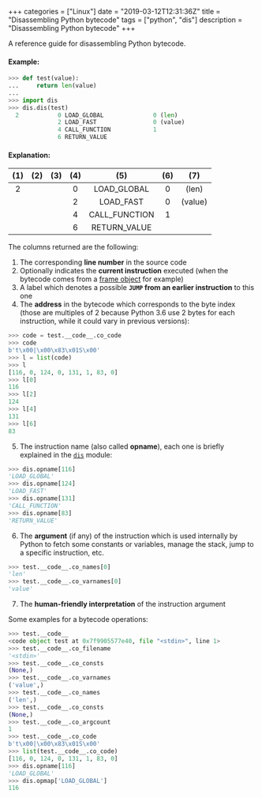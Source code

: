+++
categories = ["Linux"]
date = "2019-03-12T12:31:36Z"
title = "Disassembling Python bytecode"
tags = ["python", "dis"]
description = "Disassembling Python bytecode"
+++

A reference guide for disassembling Python bytecode.

#### Example:

```python
>>> def test(value):
...     return len(value)
... 
>>> import dis
>>> dis.dis(test)
  2           0 LOAD_GLOBAL              0 (len)
              2 LOAD_FAST                0 (value)
              4 CALL_FUNCTION            1
              6 RETURN_VALUE
```

#### Explanation:

(1)|(2)|(3)|(4)|(5)           |(6)|(7)
:-:|:-:|:-:|:-:|:------------:|:-:|:-:
2  |   |   |0  |LOAD_GLOBAL   |0  |(len)
|  |   |   |2  |LOAD_FAST     |0  |(value)
|  |   |   |4  |CALL_FUNCTION |1  |
|  |   |   |6  |RETURN_VALUE  |   |

The columns returned are the following:

1. The corresponding **line number** in the source code
2. Optionally indicates the **current instruction** executed (when the bytecode comes from a [frame object](https://docs.python.org/3/library/inspect.html#the-interpreter-stack  "frame object") for example)
3. A label which denotes a possible **`JUMP` from an earlier instruction** to this one
4. The **address** in the bytecode which corresponds to the byte index (those are multiples of 2 because Python 3.6 use 2 bytes for each instruction, while it could vary in previous versions):

```python
>>> code = test.__code__.co_code
>>> code
b't\x00|\x00\x83\x01S\x00'
>>> l = list(code)
>>> l
[116, 0, 124, 0, 131, 1, 83, 0]
>>> l[0]
116
>>> l[2]
124
>>> l[4]
131
>>> l[6]
83
```

5. The instruction name (also called **opname**), each one is briefly explained in the [`dis`](https://docs.python.org/3/library/dis.html#python-bytecode-instructions "dis") module:

```python
>>> dis.opname[116]
'LOAD_GLOBAL'
>>> dis.opname[124]
'LOAD_FAST'
>>> dis.opname[131]
'CALL_FUNCTION'
>>> dis.opname[83]
'RETURN_VALUE'
```

6. The **argument** (if any) of the instruction which is used internally by Python to fetch some constants or variables, manage the stack, jump to a specific instruction, etc.

```python
>>> test.__code__.co_names[0]
'len'
>>> test.__code__.co_varnames[0]
'value'
```

7. The **human-friendly interpretation** of the instruction argument

Some examples for a bytecode operations:

```python
>>> test.__code__
<code object test at 0x7f9905577e40, file "<stdin>", line 1>
>>> test.__code__.co_filename
'<stdin>'
>>> test.__code__.co_consts
(None,)
>>> test.__code__.co_varnames
('value',)
>>> test.__code__.co_names
('len',)
>>> test.__code__.co_consts
(None,)
>>> test.__code__.co_argcount
1
>>> test.__code__.co_code
b't\x00|\x00\x83\x01S\x00'
>>> list(test.__code__.co_code)
[116, 0, 124, 0, 131, 1, 83, 0]
>>> dis.opname[116]
'LOAD_GLOBAL'
>>> dis.opmap['LOAD_GLOBAL']
116
```
